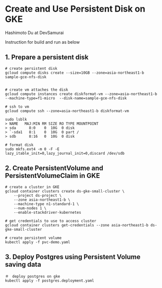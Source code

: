 # Create and Use Persistent Disk on GKE
Hashimoto Du at DevSamurai

Instruction for build and run as below


## 1. Prepare a persistent disk

```
# create persistent disk
gcloud compute disks create --size=10GB --zone=asia-northeast1-b sample-gce-nfs-disk


# create vm attaches the disk
gcloud compute instances create diskformat-vm --zone=asia-northeast1-b --machine-type=f1-micro  --disk-name=sample-gce-nfs-disk

# ssh to vm
gcloud compute ssh --zone=asia-northeast1-b diskformat-vm

sudo lsblk
> NAME   MAJ:MIN RM SIZE RO TYPE MOUNTPOINT
> sda      8:0    0  10G  0 disk 
> `-sda1   8:1    0  10G  0 part /
> sdb      8:16   0  10G  0 disk 

# format disk
sudo mkfs.ext4 -m 0 -F -E lazy_itable_init=0,lazy_journal_init=0,discard /dev/sdb
```


## 2. Create PersistentVolume and PersistentVolumeClaim in GKE
```
# create a cluster in GKE
gcloud container clusters create ds-gke-small-cluster \
	--project ds-project \
	--zone asia-northeast1-b \
	--machine-type n1-standard-1 \
	--num-nodes 1 \
	--enable-stackdriver-kubernetes

# get credentials to use to access cluster
gcloud container clusters get-credentials --zone asia-northeast1-b ds-gke-small-cluster
```

```
# create persistent volume
kubectl apply -f pvc-demo.yaml
```

## 3. Deploy Postgres using Persistent Volume saving data
```
＃　deploy postgres on gke
kubectl apply -f postgres.deployment.yaml
```